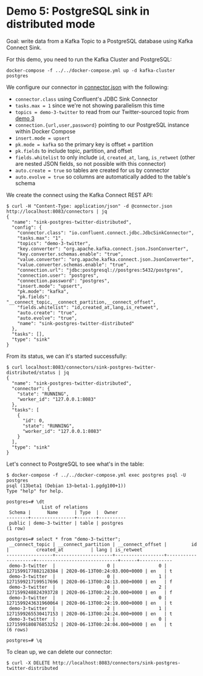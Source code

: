 # Demo 5: PostgreSQL sink in distributed mode

Goal: write data from a Kafka Topic to a PostgreSQL database using Kafka Connect Sink.

For this demo, you need to run the Kafka Cluster and PostgreSQL:

```
docker-compose -f ../../docker-compose.yml up -d kafka-cluster postgres
```

We configure our connector in [connector.json](connector.json) with the following:

* `connector.class` using Confluent's JDBC Sink Connector
* `tasks.max = 1` since we're not showing parallelism this time
* `topics = demo-3-twitter` to read from our Twitter-sourced topic from [demo 3](../demo-3)
* `connection.{url,user,password}` pointing to our PostgreSQL instance within Docker Compose
* `insert.mode = upsert`
* `pk.mode = kafka` so the primary key is offset + partition
* `pk.fields` to include topic, partition, and offset
* `fields.whitelist` to only include `id`, `created_at`, `lang`, `is_retweet` (other are nested JSON fields, so not possible with this connector)
* `auto.create = true` so tables are created for us by connector
* `auto.evolve = true` so columns are automatically added to the table's schema

We create the connect using the Kafka Connect REST API:

```
$ curl -H "Content-Type: application/json" -d @connector.json http://localhost:8083/connectors | jq
{
  "name": "sink-postgres-twitter-distributed",
  "config": {
    "connector.class": "io.confluent.connect.jdbc.JdbcSinkConnector",
    "tasks.max": "1",
    "topics": "demo-3-twitter",
    "key.converter": "org.apache.kafka.connect.json.JsonConverter",
    "key.converter.schemas.enable": "true",
    "value.converter": "org.apache.kafka.connect.json.JsonConverter",
    "value.converter.schemas.enable": "true",
    "connection.url": "jdbc:postgresql://postgres:5432/postgres",
    "connection.user": "postgres",
    "connection.password": "postgres",
    "insert.mode": "upsert",
    "pk.mode": "kafka",
    "pk.fields": "__connect_topic,__connect_partition,__connect_offset",
    "fields.whitelist": "id,created_at,lang,is_retweet",
    "auto.create": "true",
    "auto.evolve": "true",
    "name": "sink-postgres-twitter-distributed"
  },
  "tasks": [],
  "type": "sink"
}
```

From its status, we can it's started successfully:

```
$ curl localhost:8083/connectors/sink-postgres-twitter-distributed/status | jq
{
  "name": "sink-postgres-twitter-distributed",
  "connector": {
    "state": "RUNNING",
    "worker_id": "127.0.0.1:8083"
  },
  "tasks": [
    {
      "id": 0,
      "state": "RUNNING",
      "worker_id": "127.0.0.1:8083"
    }
  ],
  "type": "sink"
}
```

Let's connect to PostgreSQL to see what's in the table:

```
$ docker-compose -f ../../docker-compose.yml exec postgres psql -U postgres
psql (13beta1 (Debian 13~beta1-1.pgdg100+1))
Type "help" for help.

postgres=# \dt
             List of relations
 Schema |      Name      | Type  |  Owner
--------+----------------+-------+----------
 public | demo-3-twitter | table | postgres
(1 row)

postgres=# select * from "demo-3-twitter";
 __connect_topic | __connect_partition | __connect_offset |         id          |          created_at          | lang | is_retweet
-----------------+---------------------+------------------+---------------------+------------------------------+------+------------
 demo-3-twitter  |                   0 |                0 | 1271599177882128384 | 2020-06-13T00:24:03.000+0000 | en   | t
 demo-3-twitter  |                   0 |                1 | 1271599217199517696 | 2020-06-13T00:24:13.000+0000 | en   | f
 demo-3-twitter  |                   0 |                2 | 1271599248824393728 | 2020-06-13T00:24:20.000+0000 | en   | f
 demo-3-twitter  |                   2 |                0 | 1271599243631960064 | 2020-06-13T00:24:19.000+0000 | en   | t
 demo-3-twitter  |                   2 |                1 | 1271599265530417153 | 2020-06-13T00:24:24.000+0000 | en   | t
 demo-3-twitter  |                   1 |                0 | 1271599180876853252 | 2020-06-13T00:24:04.000+0000 | en   | t
(6 rows)

postgres=# \q
```

To clean up, we can delete our connector:

```
$ curl -X DELETE http://localhost:8083/connectors/sink-postgres-twitter-distributed
```
